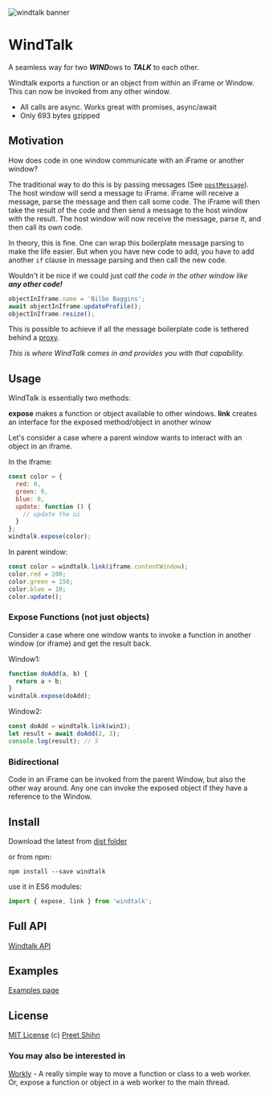 ![windtalk banner](https://pshihn.github.io/windtalk/images/banner.png)

# WindTalk

A seamless way for two <b><i>WIND</i></b>ows to <b><i>TALK</i></b> to each other. 

Windtalk exports a function or an object from within an iFrame or Window. This can now be invoked from any other window.

* All calls are async. Works great with promises, async/await
* Only 693 bytes gzipped

## Motivation

How does code in one window communicate with an iFrame or another window?

The traditional way to do this is by passing messages (See [`postMessage`](https://developer.mozilla.org/en-US/docs/Web/API/Window/postMessage)). The host window will send a message to iFrame. iFrame will receive a message, parse the message and then call some code. The iFrame will then take the result of the code and then send a message to the host window with the result. The host window will now receive the message, parse it, and then call its own code. 

In theory, this is fine. One can wrap this boilerplate message parsing to make the life easier. But when you have new code to add, you have to add another `if` clause in message parsing and then call the new code. 

Wouldn't it be nice if we could just _call the code in the other window like **any other code!**_

```javascript
objectInIframe.name = 'Bilbo Baggins';
await objectInIframe.updateProfile();
objectInIframe.resize();
```

This is possible to achieve if all the message boilerplate code is tethered behind a [proxy](https://developer.mozilla.org/en-US/docs/Web/JavaScript/Reference/Global_Objects/Proxy).

_This is where WindTalk comes in and provides you with that capability._


## Usage

WindTalk is essentially two methods:

**expose** makes a function or object available to other windows. 
**link** creates an interface for the exposed method/object in another winow

Let's consider a case where a parent window wants to interact with an object in an iframe.

In the iframe:
```javascript
const color = {
  red: 0,
  green: 0,
  blue: 0,
  update: function () {
    // update the ui
  }
};
windtalk.expose(color);
```
In parent window:
```javascript
const color = windtalk.link(iframe.contentWindow);
color.red = 200;
color.green = 150;
color.blue = 10;
color.update();
```

### Expose Functions (not just objects)
Consider a case where one window wants to invoke a function in another window (or iframe) and get the result back.

Window1:
```javascript
function doAdd(a, b) {
  return a + b;
}
windtalk.expose(doAdd);
```
Window2:

```javascript
const doAdd = windtalk.link(win1);
let result = await doAdd(2, 3);
console.log(result); // 5
```

### Bidirectional

Code in an iFrame can be invoked from the parent Window, but also the other way around. Any one can invoke the exposed object if they have a reference to the Window.

## Install

Download the latest from [dist folder](https://github.com/pshihn/windtalk/tree/master/dist)

or from npm:
```
npm install --save windtalk
```

use it in ES6 modules:
```javascript
import { expose, link } from 'windtalk';
```

## Full API
[Windtalk API](https://github.com/pshihn/windtalk/wiki/Windtalk-API)

## Examples
[Examples page](https://github.com/pshihn/windtalk/wiki/Examples)

## License
[MIT License](https://github.com/pshihn/windtalk/blob/master/LICENSE) (c) [Preet Shihn](https://twitter.com/preetster)

### You may also be interested in
[Workly](https://github.com/pshihn/workly) - A really simple way to move a function or class to a web worker. Or, expose a function or object in a web worker to the main thread.
